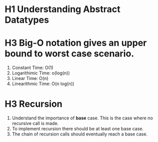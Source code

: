 # H1 Understanding Abstract Datatypes

# H3 Big-O notation gives an upper bound to worst case scenario.

1. Constant Time: O(1)
2. Logarithimic Time: o(log(n))
3. Linear Time: O(n)
4. Linearithmic Time: O(n log(n))

# H3 Recursion

1. Understand the importance of **base** case. This is the case where no recursive call is made.
2. To implement recursion there should be at least one base case.
3. The chain of recursion calls should eventually reach a base case.